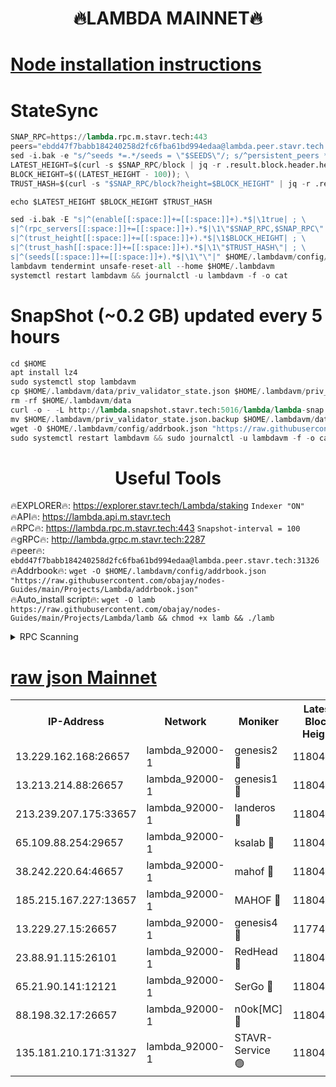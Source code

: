 <h1 align="center"> 🔥LAMBDA MAINNET🔥</h1>


[Node installation instructions](https://github.com/obajay/nodes-Guides/tree/main/Projects/Lambda)
=


# StateSync
```python
SNAP_RPC=https://lambda.rpc.m.stavr.tech:443
peers="ebdd47f7babb184240258d2fc6fba61bd994edaa@lambda.peer.stavr.tech:31326" 
sed -i.bak -e "s/^seeds *=.*/seeds = \"$SEEDS\"/; s/^persistent_peers *=.*/persistent_peers = \"$PEERS\"/" $HOME/.lambdavm/config/config.toml
LATEST_HEIGHT=$(curl -s $SNAP_RPC/block | jq -r .result.block.header.height); \
BLOCK_HEIGHT=$((LATEST_HEIGHT - 100)); \
TRUST_HASH=$(curl -s "$SNAP_RPC/block?height=$BLOCK_HEIGHT" | jq -r .result.block_id.hash)

echo $LATEST_HEIGHT $BLOCK_HEIGHT $TRUST_HASH

sed -i.bak -E "s|^(enable[[:space:]]+=[[:space:]]+).*$|\1true| ; \
s|^(rpc_servers[[:space:]]+=[[:space:]]+).*$|\1\"$SNAP_RPC,$SNAP_RPC\"| ; \
s|^(trust_height[[:space:]]+=[[:space:]]+).*$|\1$BLOCK_HEIGHT| ; \
s|^(trust_hash[[:space:]]+=[[:space:]]+).*$|\1\"$TRUST_HASH\"| ; \
s|^(seeds[[:space:]]+=[[:space:]]+).*$|\1\"\"|" $HOME/.lambdavm/config/config.toml
lambdavm tendermint unsafe-reset-all --home $HOME/.lambdavm
systemctl restart lambdavm && journalctl -u lambdavm -f -o cat

```
# SnapShot (~0.2 GB) updated every 5 hours
```python
cd $HOME
apt install lz4
sudo systemctl stop lambdavm
cp $HOME/.lambdavm/data/priv_validator_state.json $HOME/.lambdavm/priv_validator_state.json.backup
rm -rf $HOME/.lambdavm/data
curl -o - -L http://lambda.snapshot.stavr.tech:5016/lambda/lambda-snap.tar.lz4 | lz4 -c -d - | tar -x -C $HOME/.lambdavm --strip-components 2
mv $HOME/.lambdavm/priv_validator_state.json.backup $HOME/.lambdavm/data/priv_validator_state.json
wget -O $HOME/.lambdavm/config/addrbook.json "https://raw.githubusercontent.com/obajay/nodes-Guides/main/Projects/Lambda/addrbook.json"
sudo systemctl restart lambdavm && sudo journalctl -u lambdavm -f -o cat
```
 <h1 align="center"> Useful Tools</h1>

🔥EXPLORER🔥:      https://explorer.stavr.tech/Lambda/staking	        `Indexer "ON"` \
🔥API🔥: 			 		 https://lambda.api.m.stavr.tech \
🔥RPC🔥:           https://lambda.rpc.m.stavr.tech:443	              `Snapshot-interval = 100` \
🔥gRPC🔥:          http://lambda.grpc.m.stavr.tech:2287 \
🔥peer🔥:					 `ebdd47f7babb184240258d2fc6fba61bd994edaa@lambda.peer.stavr.tech:31326` \
🔥Addrbook🔥:    ```wget -O $HOME/.lambdavm/config/addrbook.json "https://raw.githubusercontent.com/obajay/nodes-Guides/main/Projects/Lambda/addrbook.json"``` \
🔥Auto_install script🔥: ```wget -O lamb https://raw.githubusercontent.com/obajay/nodes-Guides/main/Projects/Lambda/lamb && chmod +x lamb && ./lamb```


<details>
<summary>RPC Scanning</summary>

<h2 align="center"> We scan nodes in real time every 4 hours. And we provide the final result of RPC endpoints.
We cannot influence the operation of these nodes in any way. </h2>


```python
If Voting Power is higher than 0 --> then the Node is a validator of the network and may be subject to attack and be a potential threat to the chain.
```
```python
We marked such validators with a red symbol
```

</details>

[raw json Mainnet](https://rpc-check.lambm.stavr.tech/lambm/rpc-lambm-result.json)
=


<table><tr><th>IP-Address</th><th>Network</th><th>Moniker</th><th>Latest Block Height</th><th>Earliest Block Height</th><th>Catching Up</th><th>Tx Index</th><th>Voting Power</th><th>Scan Time</th></tr><tr><td>13.229.162.168:26657</td><td>lambda_92000-1</td><td>genesis2 🔴</td><td>11804680</td><td>1</td><td>False</td><td>on</td><td>16894314</td><td>2024-02-20T01:50:22.044740183UTC</td></tr><tr><td>13.213.214.88:26657</td><td>lambda_92000-1</td><td>genesis1 🔴</td><td>11804681</td><td>1</td><td>False</td><td>on</td><td>107835</td><td>2024-02-20T01:50:26.980913529UTC</td></tr><tr><td>213.239.207.175:33657</td><td>lambda_92000-1</td><td>landeros 🔴</td><td>11804679</td><td>8136001</td><td>False</td><td>off</td><td>1856287</td><td>2024-02-20T01:50:14.347530151UTC</td></tr><tr><td>65.109.88.254:29657</td><td>lambda_92000-1</td><td>ksalab 🔴</td><td>11804681</td><td>8715001</td><td>False</td><td>on</td><td>510465</td><td>2024-02-20T01:50:31.862349924UTC</td></tr><tr><td>38.242.220.64:46657</td><td>lambda_92000-1</td><td>mahof 🔴</td><td>11804682</td><td>10131001</td><td>False</td><td>off</td><td>770350</td><td>2024-02-20T01:50:36.803064011UTC</td></tr><tr><td>185.215.167.227:13657</td><td>lambda_92000-1</td><td>MAHOF 🔴</td><td>11804681</td><td>10134001</td><td>False</td><td>on</td><td>2051510</td><td>2024-02-20T01:50:25.747702617UTC</td></tr><tr><td>13.229.27.15:26657</td><td>lambda_92000-1</td><td>genesis4 🔴</td><td>11774832</td><td>11043001</td><td>False</td><td>on</td><td>9665448</td><td>2024-02-20T01:50:25.435657075UTC</td></tr><tr><td>23.88.91.115:26101</td><td>lambda_92000-1</td><td>RedHead 🔴</td><td>11804679</td><td>11704679</td><td>False</td><td>off</td><td>553202</td><td>2024-02-20T01:50:14.640715850UTC</td></tr><tr><td>65.21.90.141:12121</td><td>lambda_92000-1</td><td>SerGo 🔴</td><td>11804682</td><td>11704682</td><td>False</td><td>off</td><td>10612140</td><td>2024-02-20T01:50:36.375153558UTC</td></tr><tr><td>88.198.32.17:26657</td><td>lambda_92000-1</td><td>n0ok[MC] 🔴</td><td>11804682</td><td>11704682</td><td>False</td><td>off</td><td>1578630</td><td>2024-02-20T01:50:39.937090378UTC</td></tr><tr><td>135.181.210.171:31327</td><td>lambda_92000-1</td><td>STAVR-Service 🟢</td><td>11804681</td><td>11804001</td><td>False</td><td>on</td><td>0</td><td>2024-02-20T01:50:31.499784966UTC</td></tr></table>

